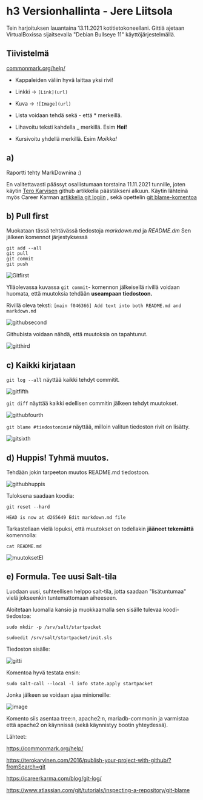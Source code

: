 # h3 Versionhallinta - Jere Liitsola

Tein harjoituksen lauantaina 13.11.2021 kotitietokoneellani. Gittiä ajetaan VirtualBoxissa sijaitsevalla "Debian Bullseye 11" käyttöjärjestelmällä.

## Tiivistelmä

[commonmark.org/help/](https://commonmark.org/help/)

- Kappaleiden väliin hyvä laittaa yksi rivi!
- Linkki -> `[Link](url)`
- Kuva -> `![Image](url)`

- Lista voidaan tehdä sekä - että * merkeillä.
- Lihavoitu teksti kahdella _ merkillä. Esim __Hei!__
- Kursivoitu yhdellä merkillä. Esim _Moikka!_

## a)

Raportti tehty MarkDownina :)

En valitettavasti päässyt osallistumaan torstaina 11.11.2021 tunnille, joten käytin [Tero Karvisen](https://terokarvinen.com/2016/publish-your-project-with-github/?fromSearch=git) github artikkelia päästäkseni alkuun. Käytin lähteinä myös Career Karman [artikkelia git logiin](https://careerkarma.com/blog/git-log/) , sekä opettelin [git blame-komentoa](https://www.atlassian.com/git/tutorials/inspecting-a-repository/git-blame)

## b) Pull first

Muokataan tässä tehtävässä tiedostoja _markdown.md_ ja _README.dm_
Sen jälkeen komennot järjestyksessä

	git add --all
	git pull
	git commit
	git push
	
![Gitfirst](https://user-images.githubusercontent.com/93517790/141511722-b656098c-9cc2-41f6-a5d3-e9b373e317d1.png)

Ylläolevassa kuvassa `git commit`- komennon jälkeisellä rivillä voidaan huomata, että muutoksia tehdään __useampaan tiedostoon.__

Rivillä oleva teksti: `[main f046366] Add text into both README.md and markdown.md`

![githubsecond](https://user-images.githubusercontent.com/93517790/141511736-943e421e-f53c-40a1-af9b-2a56ace76923.png)

Githubista voidaan nähdä, että muutoksia on tapahtunut.

![gitthird](https://user-images.githubusercontent.com/93517790/141511743-f17ff188-b625-403c-938f-d2c1d18aef97.png)


## c) Kaikki kirjataan

`git log --all` näyttää kaikki tehdyt commitit.

![gitfifth](https://user-images.githubusercontent.com/93517790/141511748-38aa7996-9c0a-48e0-9d43-f41f4aaa3f8a.png)

`git diff` näyttää kaikki edellisen commitin jälkeen tehdyt muutokset.

![githubfourth](https://user-images.githubusercontent.com/93517790/141511768-030eb310-9eaf-413b-adef-6222f5d397cc.png)

`git blame #tiedostonimi#` näyttää, milloin valitun tiedoston rivit on lisätty.

![gitsixth](https://user-images.githubusercontent.com/93517790/141511754-0f23003c-f818-4b4b-ae61-813a24a93347.png)

## d) Huppis! Tyhmä muutos.

Tehdään jokin tarpeeton muutos README.md tiedostoon.

![githubhuppis](https://user-images.githubusercontent.com/93517790/141513260-2da42e75-721b-43e1-b68f-3cbfa56ca70b.png)

Tuloksena saadaan koodia:

`git reset --hard`

`HEAD is now at d265649 Edit markdown.md file`

Tarkastellaan vielä lopuksi, että muutokset on todellakin __jääneet tekemättä__ komennolla:

`cat README.md`

![muutoksetEI](https://user-images.githubusercontent.com/93517790/141643085-238b6644-c26e-45d6-b288-41fd3da465a4.PNG)

## e) Formula. Tee uusi Salt-tila

Luodaan uusi, suhteellisen helppo salt-tila, jotta saadaan "lisätuntumaa" vielä jokseenkin tuntemattomaan aiheeseen.

Aloitetaan luomalla kansio ja muokkaamalla sen sisälle tulevaa koodi-tiedostoa:

`sudo mkdir -p /srv/salt/startpacket`

`sudoedit /srv/salt/startpacket/init.sls`

Tiedoston sisälle:

![gitti](https://user-images.githubusercontent.com/93517790/141643090-effeca50-b55f-49d7-b6ea-b01de234a0a1.png)

Komentoa hyvä testata ensin:

`sudo salt-call --local -l info state.apply startpacket`

Jonka jälkeen se voidaan ajaa minioneille:

![image](https://user-images.githubusercontent.com/93517790/141643259-33c8b4ac-7b8b-4dca-9c8a-8580f4945038.png)

Komento siis asentaa tree:n, apache2:n, mariadb-commonin ja varmistaa että apache2 on käynnissä (sekä käynnistyy bootin yhteydessä).

Lähteet:

https://commonmark.org/help/

https://terokarvinen.com/2016/publish-your-project-with-github/?fromSearch=git

https://careerkarma.com/blog/git-log/ 

https://www.atlassian.com/git/tutorials/inspecting-a-repository/git-blame 







